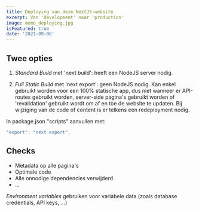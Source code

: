 ```yaml
---
title: Deploying van deze NextJS-website 
excerpt: Van 'development' naar 'production'
image: memo_deploying.jpg
isFeatured: true
date: '2021-09-06'
---
```

## Twee opties

1. *Standard Build* met 'next build': heeft een NodeJS server nodig.

2. *Full Static Build* met 'next export': geen NodeJS nodig. Kan enkel gebruikt worden voor een 100% statische app, dus niet wanneer er API-routes gebruikt worden, server-side pagina's gebruikt worden of 'revalidation' gebruikt wordt om af en toe de website te updaten. Bij wijziging van de code of content is er telkens een redeployment nodig. 

In package.json "scripts" aanvullen met:
```js
"export": "next export",
```

## Checks

- Metadata op alle pagina's
- Optimale code
- Alle onnodige dependencies verwijderd
- ... 

*Environment variables* gebruiken voor variabele data (zoals database credentials, API keys, ...)


